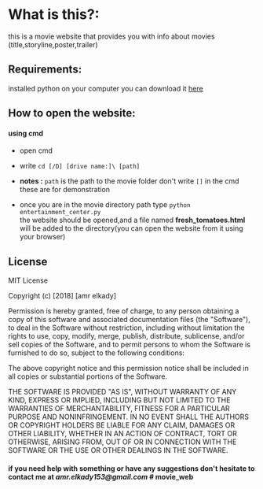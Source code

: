 # What is this?:
this is a movie website that provides you with info about movies (title,storyline,poster,trailer)
## Requirements:
installed python on your computer you can download it [here](https://www.python.org/downloads/release/python-2715/)
## How to open the website:
#### using **cmd**
* open cmd 
* write `cd [/D] [drive name:]\ [path]`
* **notes :** `path` is the path to the movie folder 
		    	don't write  `[]` in the cmd these are for demonstration

* once you are in the movie directory path type `python entertainment_center.py`  
the website should be opened,and a file named **fresh_tomatoes.html** will be added to the directory(you can open the website from it using your browser)
## License
MIT License

Copyright (c) [2018] [amr elkady]

Permission is hereby granted, free of charge, to any person obtaining a copy
of this software and associated documentation files (the "Software"), to deal
in the Software without restriction, including without limitation the rights
to use, copy, modify, merge, publish, distribute, sublicense, and/or sell
copies of the Software, and to permit persons to whom the Software is
furnished to do so, subject to the following conditions:

The above copyright notice and this permission notice shall be included in all
copies or substantial portions of the Software.

THE SOFTWARE IS PROVIDED "AS IS", WITHOUT WARRANTY OF ANY KIND, EXPRESS OR
IMPLIED, INCLUDING BUT NOT LIMITED TO THE WARRANTIES OF MERCHANTABILITY,
FITNESS FOR A PARTICULAR PURPOSE AND NONINFRINGEMENT. IN NO EVENT SHALL THE
AUTHORS OR COPYRIGHT HOLDERS BE LIABLE FOR ANY CLAIM, DAMAGES OR OTHER
LIABILITY, WHETHER IN AN ACTION OF CONTRACT, TORT OR OTHERWISE, ARISING FROM,
OUT OF OR IN CONNECTION WITH THE SOFTWARE OR THE USE OR OTHER DEALINGS IN THE
SOFTWARE.

#### if you need help with something or have any suggestions don't hesitate to contact me at _amr.elkady153@gmail.com_ # movie_web
